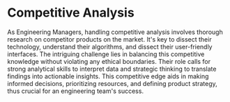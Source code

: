# Competitive Analysis

As Engineering Managers, handling competitive analysis involves thorough research on competitor products on the market. It's key to dissect their technology, understand their algorithms, and dissect their user-friendly interfaces. The intriguing challenge lies in balancing this competitive knowledge without violating any ethical boundaries. Their role calls for strong analytical skills to interpret data and strategic thinking to translate findings into actionable insights. This competitive edge aids in making informed decisions, prioritizing resources, and defining product strategy, thus crucial for an engineering team's success.